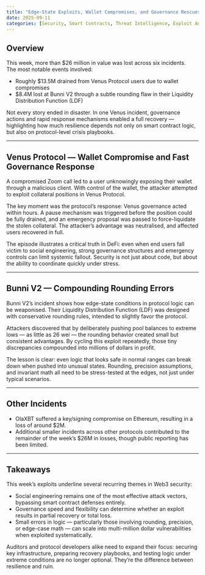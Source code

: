 ```yaml
---
title: "Edge-State Exploits, Wallet Compromises, and Governance Rescues: Lessons from $26M Lost"
date: 2025-09-11
categories: [Security, Smart Contracts, Threat Intelligence, Exploit Analysis, Auditing]
---
```


## Overview

This week, more than $26 million in value was lost across six incidents.  
The most notable events involved:

- Roughly $13.5M drained from Venus Protocol users due to wallet compromises  
- $8.4M lost at Bunni V2 through a subtle rounding flaw in their Liquidity Distribution Function (LDF)  

Not every story ended in disaster. In one Venus incident, governance actions and rapid response mechanisms enabled a full recovery — highlighting how much resilience depends not only on smart contract logic, but also on protocol-level crisis playbooks.

---

## Venus Protocol — Wallet Compromise and Fast Governance Response

A compromised Zoom call led to a user unknowingly exposing their wallet through a malicious client. With control of the wallet, the attacker attempted to exploit collateral positions in Venus Protocol.  

The key moment was the protocol’s response: Venus governance acted within hours. A pause mechanism was triggered before the position could be fully drained, and an emergency proposal was passed to force-liquidate the stolen collateral. The attacker’s advantage was neutralised, and affected users recovered in full.  

The episode illustrates a critical truth in DeFi: even when end users fall victim to social engineering, strong governance structures and emergency controls can limit systemic fallout. Security is not just about code, but about the ability to coordinate quickly under stress.

---

## Bunni V2 — Compounding Rounding Errors

Bunni V2’s incident shows how edge-state conditions in protocol logic can be weaponised. Their Liquidity Distribution Function (LDF) was designed with conservative rounding rules, intended to slightly favor the protocol.  

Attackers discovered that by deliberately pushing pool balances to extreme lows — as little as 26 wei — the rounding behavior created small but consistent advantages. By cycling this exploit repeatedly, those tiny discrepancies compounded into millions of dollars in profit.  

The lesson is clear: even logic that looks safe in normal ranges can break down when pushed into unusual states. Rounding, precision assumptions, and invariant math all need to be stress-tested at the edges, not just under typical scenarios.

---

## Other Incidents

- OlaXBT suffered a key/signing compromise on Ethereum, resulting in a loss of around $2M.  
- Additional smaller incidents across other protocols contributed to the remainder of the week’s $26M in losses, though public reporting has been limited.  

---

## Takeaways

This week’s exploits underline several recurring themes in Web3 security:

- Social engineering remains one of the most effective attack vectors, bypassing smart contract defenses entirely.  
- Governance speed and flexibility can determine whether an exploit results in partial recovery or total loss.  
- Small errors in logic — particularly those involving rounding, precision, or edge-case math — can scale into multi-million dollar vulnerabilities when exploited systematically.  

Auditors and protocol developers alike need to expand their focus: securing key infrastructure, preparing recovery playbooks, and testing logic under extreme conditions are no longer optional. They’re the difference between resilience and ruin.
